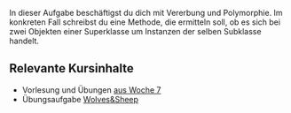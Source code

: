In dieser Aufgabe beschäftigst du dich mit Vererbung und Polymorphie. Im konkreten Fall schreibst du eine Methode, die ermitteln soll, ob es sich bei zwei Objekten einer Superklasse um Instanzen der selben Subklasse handelt.

## Relevante Kursinhalte

- Vorlesung und Übungen [aus Woche 7](https://elearning.uni-regensburg.de/course/view.php?id=52262#sectionid-690335-title)
- Übungsaufgabe [Wolves&Sheep](https://oop-wintersemester-2021.github.io/AssignmentViewer-OOP/#OOP-Wintersemester-2021/U19-WolvesAndSheep)
